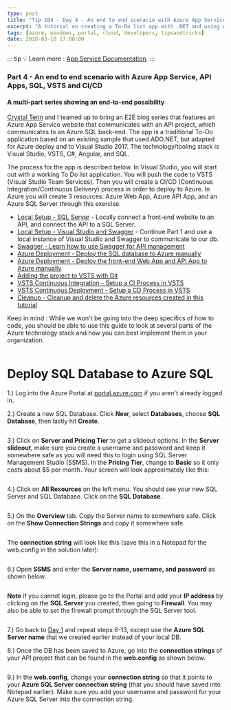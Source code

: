 ```yaml
---
type: post
title: "Tip 104 - Day 4 - An end to end scenario with Azure App Service, API Apps, SQL, VSTS and CI/CD"
excerpt: "A tutorial on creating a To-Do list app with .NET and using Azure App Service, API Apps, SQL, VSTS and CI/CD"
tags: [azure, windows, portal, cloud, developers, tipsandtricks]
date: 2018-03-18 17:00:00
---
```


::: tip
:bulb: Learn more : [App Service Documentation](https://docs.microsoft.com/azure/app-service?WT.mc_id=docs-azuredevtips-azureappsdev).
:::

### Part 4 - An end to end scenario with Azure App Service, API Apps, SQL, VSTS and CI/CD

#### A multi-part series showing an end-to-end possibility

[Crystal Tenn](https://www.linkedin.com/in/crystal-tenn-6a0b9b67/) and I teamed up to bring an E2E blog series that features an Azure App Service website that communicates with an API project, which communicates to an Azure SQL back-end. The app is a traditional To-Do application based on an existing sample that used ADO.NET, but adapted for Azure deploy and to Visual Studio 2017. The  technology/tooling stack is Visual Studio, VSTS, C#, Angular, and SQL. 

The process for the app is described below. In Visual Studio, you will start out with a working To Do list application. You will push the code to VSTS (Visual Studio Team Services). Then you will create a CI/CD (Continuous Integration/Continuous Delivery) process in order to deploy to Azure. In Azure you will create 3 resources: Azure Web App, Azure API App, and an Azure SQL Server through this exercise. 

* [Local Setup - SQL Server](https://microsoft.github.io/AzureTipsAndTricks/blog/tip101.html) - Locally connect a front-end website to an API, and connect the API to a SQL Server. 
* [Local Setup - Visual Studio and Swagger](https://microsoft.github.io/AzureTipsAndTricks/blog/tip102.html) - Continue Part 1 and use a local instance of Visual Studio and Swagger to communicate to our db.
* [Swagger - Learn how to use Swagger for API management](https://microsoft.github.io/AzureTipsAndTricks/blog/tip103.html)
* [Azure Deployment - Deploy the SQL database to Azure manually](https://microsoft.github.io/AzureTipsAndTricks/blog/tip104.html)
* [Azure Deployment - Deploy the front-end Web App and API App to Azure manually](https://microsoft.github.io/AzureTipsAndTricks/blog/tip105.html)
* [Adding the project to VSTS with Git](https://microsoft.github.io/AzureTipsAndTricks/blog/tip107.html) 
* [VSTS Continuous Integration - Setup a CI Process in VSTS](https://microsoft.github.io/AzureTipsAndTricks/blog/tip108.html) 
* [VSTS Continuous Deployment - Setup a CD Process in VSTS](https://microsoft.github.io/AzureTipsAndTricks/blog/tip109.html) 
* [Cleanup - Cleanup and delete the Azure resources created in this tutorial](https://microsoft.github.io/AzureTipsAndTricks/blog/tip110.html)

Keep in mind : While we won't be going into the deep specifics of how to code, you should be able to use this guide to look at several parts of the Azure technology stack and how you can best implement them in your organization. 

<img :src="$withBase('/files/todolist-diagram.png')">


# Deploy SQL Database to Azure SQL

1.) Log into the Azure Portal at [portal.azure.com](https://portal.azure.com) if you aren't already logged in.

2.) Create a new SQL Database. Click **New**, select **Databases**, choose **SQL Database**, then lastly hit **Create**.

<img :src="$withBase('/files/e2e-01SelectSQLDBPortal.png')">

3.) Click on **Server and Pricing Tier** to get a slideout options. In the **Server slideout**, make sure you create a username and password and keep it somewhere safe as you will need this to login using SQL Server Management Studio (SSMS).  In the **Pricing Tier**, change to **Basic** so it only costs about $5 per month. Your screen will look approximately like this:

<img :src="$withBase('/files/e2e-02DBOptions.png')">

4.) Click on **All Resources** on the left menu. You should see your new SQL Server and SQL Database. Click on the **SQL Database**. 

<img :src="$withBase('/files/e2e-03AllResources.png')">

5.) On the **Overview** tab. Copy the Server name to somewhere safe. Click on the **Show Connection Strings**  and copy it somewhere safe.

<img :src="$withBase('/files/e2e-05DatabaseOverview.png')">

The **connection string** will look like this (save this in a Notepad for the web.config in the solution later):

<img :src="$withBase('/files/e2e-06ConnectionString.png')">

6.) Open **SSMS** and enter the **Server name, username, and password** as shown below. 

<img :src="$withBase('/files/e2e-07SSMS.png')">
      
**Note** if you cannot login, please go to the Portal and add your **IP address** by clicking on the **SQL Server** you created, then going to **Firewall**. You may also be able to set the firewall prompt through the SQL Server tool. 


<img :src="$withBase('/files/e2e-10.PNG')">

7.) Go back to [Day 1](tip101/) and repeat steps 6-13, except use the **Azure SQL Server name** that we created earlier instead of your local DB. 

8.) Once the DB has been saved to Azure, go into the **connection strings** of your API project that can be found in the **web.config** as shown below.

<img :src="$withBase('/files/e2e-webconfig.jpg')">

9.) In the **web.config**, change your **connection string** so that it points to your **Azure SQL Server connection string** (that you should have saved into Notepad earlier). Make sure you add your username and password for your Azure SQL Server into the connection string. 

<img :src="$withBase('/files/e2e-webconfig3.jpg')">


